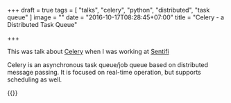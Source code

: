 +++
draft = true
tags = [
  "talks", "celery", "python", "distributed", "task queue"
]
image = ""
date = "2016-10-17T08:28:45+07:00"
title = "Celery - a Distributed Task Queue"

+++

This was talk about [Celery](http://www.celeryproject.org) when I was working at [Sentifi](http://sentifi.com)

Celery is an asynchronous task queue/job queue based on distributed message passing.	It is focused on real-time operation, but supports scheduling as well.

{{<speakerDeck data-id="ca7df6a1761745e1bd4de9e98c810d4c" data-ratio="1.33333333333333">}}
